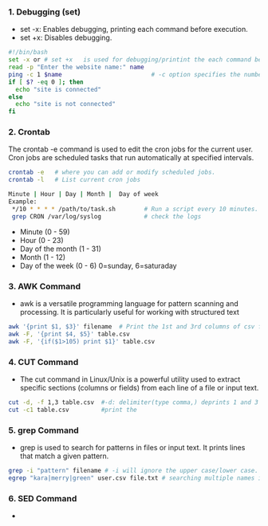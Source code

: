 ### 1. Debugging (set)
- set -x: Enables debugging, printing each command before execution.
- set +x: Disables debugging.
```sh
#!/bin/bash
set -x or # set +x   is used for debugging/printint the each command before execution
read -p "Enter the website name:" name
ping -c 1 $name                         # -c option specifies the number of packets to send.
if [ $? -eq 0 ]; then
  echo "site is connected"
else
  echo "site is not connected"
fi
```

### 2. Crontab
The crontab -e command is used to edit the cron jobs for the current user. Cron jobs are scheduled tasks that run automatically at specified intervals.
```sh
crontab -e   # where you can add or modify scheduled jobs.
crontab -l   # List current cron jobs
```
```sh
Minute | Hour | Day | Month |  Day of week 
Example:
 */10 * * * * /path/to/task.sh        # Run a script every 10 minutes.  * every hour 
 grep CRON /var/log/syslog            # check the logs 
```
- Minute                  (0 - 59)	
- Hour                    (0 - 23)	
- Day of the month        (1 - 31)	
- Month                   (1 - 12)
- Day of the week         (0 - 6)  0=sunday, 6=saturaday


### 3. AWK Command

- awk is a versatile programming language for pattern scanning and processing. It is particularly useful for working with structured text
```sh
awk '{print $1, $3}' filename  # Print the 1st and 3rd columns of csv file(,seperated file)
awk -F, '{print $4, $5}' table.csv 
awk -F, '{if($1>105) print $1}' table.csv
```

### 4. CUT Command
- The cut command in Linux/Unix is a powerful utility used to extract specific sections (columns or fields) from each line of a file or input text.
```sh
cut -d, -f 1,3 table.csv  #-d: delimiter(type comma,) deprints 1 and 3 column
cut -c1 table.csv         #print the 
```
### 5. grep Command
- grep is used to search for patterns in files or input text. It prints lines that match a given pattern.
```sh
grep -i "pattern" filename # -i will ignore the upper case/lower case.
egrep "kara|merry|green" user.csv file.txt # searching multiple names in multiple files.
```

### 6. SED Command
- 